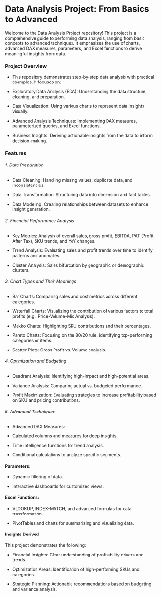 # Data Analysis Project: From Basics to Advanced

Welcome to the Data Analysis Project repository! This project is a comprehensive guide to performing data analysis, ranging from basic concepts to advanced techniques. It emphasizes the use of charts, advanced DAX measures, parameters, and Excel functions to derive meaningful insights from data.

### Project Overview

* This repository demonstrates step-by-step data analysis with practical examples. It focuses on:

* Exploratory Data Analysis (EDA): Understanding the data structure, cleaning, and preparation.

* Data Visualization: Using various charts to represent data insights visually.

* Advanced Analysis Techniques: Implementing DAX measures, parameterized queries, and Excel functions.

* Business Insights: Deriving actionable insights from the data to inform decision-making.

### Features

###### 1. Data Preparation

 * Data Cleaning: Handling missing values, duplicate data, and inconsistencies.

 * Data Transformation: Structuring data into dimension and fact tables.

 * Data Modeling: Creating relationships between datasets to enhance insight generation.

###### 2. Financial Performance Analysis

 * Key Metrics: Analysis of overall sales, gross profit, EBITDA, PAT (Profit After Tax), SKU trends, and YoY changes.

 * Trend Analysis: Evaluating sales and profit trends over time to identify patterns and anomalies.

 * Cluster Analysis: Sales bifurcation by geographic or demographic clusters.

###### 3. Chart Types and Their Meanings

 * Bar Charts: Comparing sales and cost metrics across different categories.

 * Waterfall Charts: Visualizing the contribution of various factors to total profits (e.g., Price-Volume-Mix Analysis).

 * Mekko Charts: Highlighting SKU contributions and their percentages.

 * Pareto Charts: Focusing on the 80/20 rule, identifying top-performing categories or items.

 * Scatter Plots: Gross Profit vs. Volume analysis.

###### 4. Optimization and Budgeting

 * Quadrant Analysis: Identifying high-impact and high-potential areas.

 * Variance Analysis: Comparing actual vs. budgeted performance.

 * Profit Maximization: Evaluating strategies to increase profitability based on SKU and pricing contributions.

###### 5. Advanced Techniques

 * Advanced DAX Measures:

 * Calculated columns and measures for deep insights.

 * Time intelligence functions for trend analysis.

 * Conditional calculations to analyze specific segments.

#### Parameters:

* Dynamic filtering of data.

* Interactive dashboards for customized views.

#### Excel Functions:

 * VLOOKUP, INDEX-MATCH, and advanced formulas for data transformation.

 * PivotTables and charts for summarizing and visualizing data.

#### Insights Derived

This project demonstrates the following:

 * Financial Insights: Clear understanding of profitability drivers and trends.

 * Optimization Areas: Identification of high-performing SKUs and categories.

 * Strategic Planning: Actionable recommendations based on budgeting and variance analysis.
